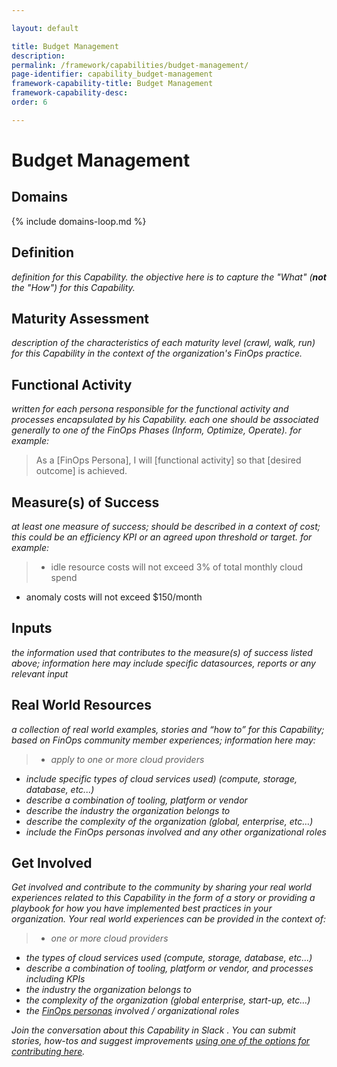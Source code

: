 ```yaml
---

layout: default

title: Budget Management
description:
permalink: /framework/capabilities/budget-management/
page-identifier: capability_budget-management
framework-capability-title: Budget Management
framework-capability-desc:
order: 6

---
```


# Budget Management


## Domains
<!-- _x-ref to the FinOps Domain(s) to which this Capability corresponds_ -->
{% include domains-loop.md %}


## Definition
_definition for this Capability.  the objective here is to capture the "What" (**not** the "How") for this Capability._


## Maturity Assessment
_description of the characteristics of each maturity level (crawl, walk, run) for this Capability in the context of the organization's FinOps practice._



## Functional Activity
_written for each persona responsible for the functional activity and processes encapsulated by his Capability.  each one should be associated generally to one of the FinOps Phases (Inform, Optimize, Operate). for example:_
>As a [FinOps Persona], I will [functional activity] so that [desired outcome] is achieved.



## Measure(s) of Success
_at least one measure of success; should be described in a context of cost; this could be an efficiency KPI or an agreed upon threshold or target._
_for example:_
>* idle resource costs will not exceed 3% of total monthly cloud spend
* anomaly costs will not exceed $150/month



## Inputs
_the information used that contributes to the measure(s) of success listed above; information here may include specific datasources, reports or any relevant input_



## Real World Resources
_a collection of real world examples, stories and “how to” for this Capability; based on FinOps community member experiences; information here may:_
>* _apply to one or more cloud providers_
* _include specific types of cloud services used) (compute, storage, database, etc...)_
* _describe a combination of  tooling, platform or vendor_
* _describe the industry the organization belongs to_
* _describe the complexity of the organization (global, enterprise, etc…)_
* _include the FinOps personas involved and any other organizational roles_



## Get Involved
_Get involved and contribute to the community by sharing your real world experiences related to this Capability in the form of a story or providing a playbook for how you have implemented best practices in your organization. Your real world experiences can be provided in the context of:_

>* _one or more cloud providers_
* _the types of cloud services used (compute, storage, database, etc...)_
* _describe a combination of  tooling, platform or vendor, and processes including KPIs_
* _the industry the organization belongs to_
* _the complexity of the organization (global enterprise, start-up, etc…)_
* _the [FinOps personas](https://www.finops.org/framework/personas/) involved / organizational roles_

_Join the conversation about this Capability in Slack <!-- [insert name and link to Slack channel here] -->. You can submit stories, how-tos and suggest improvements [using one of the options for contributing here](https://www.finops.org/introduction/how-to-contribute/)._
